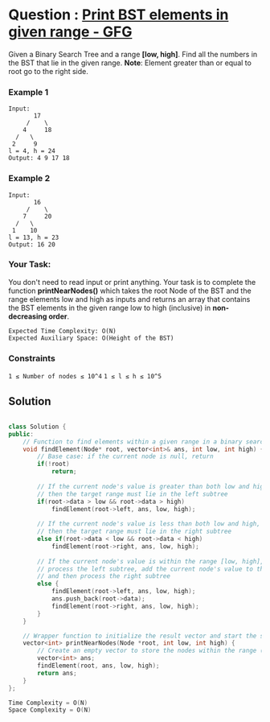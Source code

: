 # Question : [Print BST elements in given range - GFG](https://www.geeksforgeeks.org/problems/print-bst-elements-in-given-range/1)

Given a Binary Search Tree and a range **[low, high]**. Find all the numbers in the BST that lie in the given range.
**Note**: Element greater than or equal to root go to the right side.

### Example 1
```
Input:
       17
     /    \
    4     18
  /   \
 2     9 
l = 4, h = 24
Output: 4 9 17 18 
```

### Example 2
```
Input:
       16
     /    \
    7     20
  /   \
 1    10
l = 13, h = 23
Output: 16 20 
```

### Your Task:
You don't need to read input or print anything. Your task is to complete the function **printNearNodes()** which takes the root Node of the BST and the range elements low and high as inputs and returns an array that contains the BST elements in the given range low to high (inclusive) in **non-decreasing order**.

```
Expected Time Complexity: O(N)
Expected Auxiliary Space: O(Height of the BST)
```

### Constraints
`1 ≤ Number of nodes ≤ 10^4`
`1 ≤ l ≤ h ≤ 10^5`

## Solution

```Cpp

class Solution {
public:
    // Function to find elements within a given range in a binary search tree (BST)
    void findElement(Node* root, vector<int>& ans, int low, int high) {
        // Base case: if the current node is null, return
        if(!root)
            return;
        
        // If the current node's value is greater than both low and high,
        // then the target range must lie in the left subtree
        if(root->data > low && root->data > high)
            findElement(root->left, ans, low, high);
            
        // If the current node's value is less than both low and high,
        // then the target range must lie in the right subtree
        else if(root->data < low && root->data < high)
            findElement(root->right, ans, low, high);
        
        // If the current node's value is within the range [low, high],
        // process the left subtree, add the current node's value to the result,
        // and then process the right subtree
        else {
            findElement(root->left, ans, low, high);
            ans.push_back(root->data);
            findElement(root->right, ans, low, high);
        }
    }

    // Wrapper function to initialize the result vector and start the search
    vector<int> printNearNodes(Node *root, int low, int high) {
        // Create an empty vector to store the nodes within the range (low to high).
        vector<int> ans;
        findElement(root, ans, low, high);
        return ans;
    }
};

Time Complexity = O(N)
Space Complexity = O(N)
```